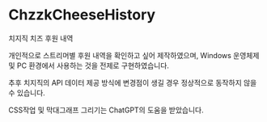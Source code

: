 # ChzzkCheeseHistory
치지직 치즈 후원 내역

개인적으로 스트리머별 후원 내역을 확인하고 싶어 제작하였으며, Windows 운영체제 및 PC 환경에서 사용하는 것을 전제로 구현하였습니다.

추후 치지직의 API 데이터 제공 방식에 변경점이 생길 경우 정상적으로 동작하지 않을 수 있습니다.

CSS작업 및 막대그래프 그리기는 ChatGPT의 도움을 받았습니다.
